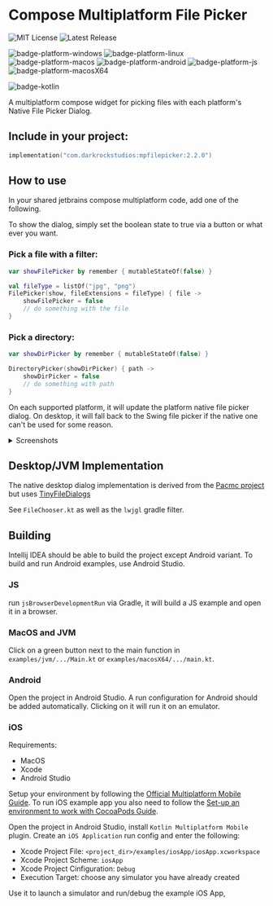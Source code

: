 # Compose Multiplatform File Picker

![MIT License](https://img.shields.io/github/license/Wavesonics/compose-multiplatform-file-picker) ![Latest Release](https://img.shields.io/github/v/release/aguragorn/compose-multiplatform-file-picker?include_prereleases)

![badge-platform-windows] ![badge-platform-linux] ![badge-platform-macos] ![badge-platform-android] ![badge-platform-js] ![badge-platform-macosX64]

![badge-kotlin]

A multiplatform compose widget for picking files with each platform's Native File Picker Dialog.

## Include in your project:

```kts
implementation("com.darkrockstudios:mpfilepicker:2.2.0")
```

## How to use

In your shared jetbrains compose multiplatform code, add one of the following.

To show the dialog, simply set the boolean state to true via a button or what ever you want.

### Pick a file with a filter:

````kotlin
var showFilePicker by remember { mutableStateOf(false) }

val fileType = listOf("jpg", "png")
FilePicker(show, fileExtensions = fileType) { file ->
    showFilePicker = false
    // do something with the file
}
````

### Pick a directory:

````kotlin
var showDirPicker by remember { mutableStateOf(false) }

DirectoryPicker(showDirPicker) { path ->
    showDirPicker = false
    // do something with path
}
````

On each supported platform, it will update the platform native file picker dialog. On desktop, it will fall back to the
Swing file picker if the native one can't be used for some reason.

<details>

<summary>Screenshots</summary>

## Windows

![Windows native file picker](screenshot-desktop-windows.jpg "Windows native file picker")

## Android

![Android native file picker](screenshot-android.png "Android native file picker")

</details>

## Desktop/JVM Implementation

The native desktop dialog implementation is derived from the [Pacmc project](https://github.com/jakobkmar/pacmc)
but uses [TinyFileDialogs](https://github.com/LWJGL/lwjgl3/blob/master/modules/lwjgl/tinyfd/src/generated/java/org/lwjgl/util/tinyfd/TinyFileDialogs.java)

See `FileChooser.kt` as well as the `lwjgl` gradle filter.

## Building

Intellij IDEA should be able to build the project except Android variant.
To build and run Android examples, use Android Studio.

### JS

run `jsBrowserDevelopmentRun` via Gradle, it will build a JS example and open it in a browser.

### MacOS and JVM

Click on a green button next to the main function in `examples/jvm/.../Main.kt` or `examples/macosX64/.../main.kt`.

### Android

Open the project in Android Studio. A run configuration for Android should be added automatically.
Clicking on it will run it on an emulator.

### iOS

Requirements:
- MacOS
- Xcode
- Android Studio

Setup your environment by following the [Official Multiplatform Mobile Guide](https://kotlinlang.org/docs/multiplatform-mobile-setup.html).
To run iOS example app you also need to follow the [Set-up an environment to work with CocoaPods Guide](https://kotlinlang.org/docs/native-cocoapods.html#set-up-an-environment-to-work-with-cocoapods).  

Open the project in Android Studio, install `Kotlin Multiplatform Mobile` plugin. Create an `iOS Application` run config
and enter the following:
- Xcode Project File: `<project_dir>/examples/iosApp/iosApp.xcworkspace`
- Xcode Project Scheme: `iosApp`
- Xcode Project Cinfiguration: `Debug`
- Execution Target: choose any simulator you have already created

Use it to launch a simulator and run/debug the example iOS App,

[badge-kotlin]: https://img.shields.io/badge/kotlin-1.8.20-blue.svg?logo=kotlin

<!-- PLATFORMS -->

[badge-platform-linux]: http://img.shields.io/badge/platform-jvm/linux-2D3F6C.svg?style=flat

[badge-platform-android]: http://img.shields.io/badge/platform-android-6EDB8D.svg?style=flat

[badge-platform-ios]: http://img.shields.io/badge/platform-ios-CDCDCD.svg?style=flat

[badge-platform-windows]: http://img.shields.io/badge/platform-jvm/windows-4D76CD.svg?style=flat

[badge-platform-macos]: http://img.shields.io/badge/platform-jvm/macos-111111.svg?style=flat

[badge-platform-js]: http://img.shields.io/badge/platform-js-34913c.svg?style=flat

[badge-platform-macosX64]: http://img.shields.io/badge/platform-macosX64-34913c.svg?style=flat
